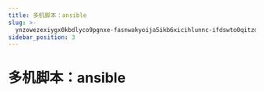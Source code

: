 ```yaml
---
title: 多机脚本：ansible
slug: >-
  ynzowezexiygx0kbdlyco9pgnxe-fasnwakyoija5ikb6xicihlunnc-ifdswto0qitzdtkk7pychxqpnvc-qm3qw2fviif5wvkbi3nc1iijneb-qm3qw2
sidebar_position: 3
---
```



# 多机脚本：ansible

